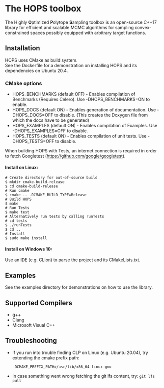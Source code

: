 # The HOPS toolbox

The **H**ighly **O**ptimized **P**olytope **S**ampling toolbox is an open-source C++17
library for efficient and scalable MCMC algorithms for sampling convex-constrained spaces possibly
equipped with arbitrary target functions.

## Installation

HOPS uses CMake as build system.  
See the Dockerfile for a demonstration on installing HOPS and its dependencies on Ubuntu 20.4.

### CMake options

* HOPS_BENCHMARKS (default OFF) - Enables compilation of Benchmarks (Requires Celero). Use -DHOPS_BENCHMARKS=ON to enable.
* HOPS_DOCS (default ON) - Enables generation of documentation. Use -DHOPS_DOCS=OFF to disable. (This creates the Doxygen file from which the docs have to be generated)
* HOPS_EXAMPLES (default ON) - Enables compilation of Examples. Use -DHOPS_EXAMPLES=OFF to disable.
* HOPS_TESTS (default ON) - Enables compilation of unit tests. Use -DHOPS_TESTS=OFF to disable.

When building HOPS with Tests, an internet connection is required in order to fetch Googletest (https://github.com/google/googletest).

#### Install on Linux:
```
# Create directory for out-of-source build
$ mkdir cmake-build-release
$ cd cmake-build-release
# Run cmake
$ cmake .. -DCMAKE_BUILD_TYPE=Release
# Build HOPS
$ make 
# Run Tests
$ make test
# Alternatively run tests by calling runTests
# cd tests
$ ./runTests
$ cd ..
# Install
$ sudo make install
```

#### Install on Windows 10:

Use an IDE (e.g. CLion) to parse the project and its CMakeLists.txt.


## Examples
See the examples directory for demonstrations on how to use the library.

## Supported Compilers
* g++
* Clang
* Microsoft Visual C++

## Troubleshooting

* If you run into trouble finding CLP on Linux (e.g. Ubuntu 20.04), try extending the cmake prefix path:

    ```-DCMAKE_PREFIX_PATH=/usr/lib/x86_64-linux-gnu```

* In case something went wrong fetching the git lfs content, try:
	```git lfs pull```

